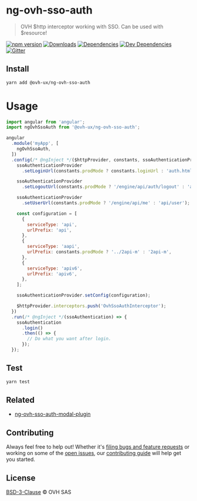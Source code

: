 # ng-ovh-sso-auth

> OVH $http interceptor working with SSO. Can be used with $resource!

[![npm version](https://badgen.net/npm/v/@ovh-ux/ng-ovh-sso-auth)](https://www.npmjs.com/package/@ovh-ux/ng-ovh-sso-auth) [![Downloads](https://badgen.net/npm/dt/@ovh-ux/ng-ovh-sso-auth)](https://npmjs.com/package/@ovh-ux/ng-ovh-sso-auth) [![Dependencies](https://badgen.net/david/dep/ovh/manager/packages/components/ng-ovh-sso-auth)](https://npmjs.com/package/@ovh-ux/ng-ovh-sso-auth?activeTab=dependencies) [![Dev Dependencies](https://badgen.net/david/dev/ovh/manager/packages/components/ng-ovh-sso-auth)](https://npmjs.com/package/@ovh-ux/ng-ovh-sso-auth?activeTab=dependencies) [![Gitter](https://badgen.net/badge/gitter/ovh-ux/blue?icon=gitter)](https://gitter.im/ovh/ux)

## Install

```sh
yarn add @ovh-ux/ng-ovh-sso-auth
```

# Usage

```js
import angular from 'angular';
import ngOvhSsoAuth from '@ovh-ux/ng-ovh-sso-auth';

angular
  .module('myApp', [
    ngOvhSsoAuth,
  ])
  .config(/* @ngInject */($httpProvider, constants, ssoAuthenticationProvider) => {
    ssoAuthenticationProvider
      .setLoginUrl(constants.prodMode ? constants.loginUrl : 'auth.html');

    ssoAuthenticationProvider
      .setLogoutUrl(constants.prodMode ? '/engine/api/auth/logout' : 'api/proxypass/auth/logout');

    ssoAuthenticationProvider
      .setUserUrl(constants.prodMode ? '/engine/api/me' : 'api/user');

    const configuration = [
      {
        serviceType: 'api',
        urlPrefix: 'api',
      },
      {
        serviceType: 'aapi',
        urlPrefix: constants.prodMode ? '../2api-m' : '2api-m',
      },
      {
        serviceType: 'apiv6',
        urlPrefix: 'apiv6',
      },
    ];

    ssoAuthenticationProvider.setConfig(configuration);

    $httpProvider.interceptors.push('OvhSsoAuthInterceptor');
  })
  .run(/* @ngInject */(ssoAuthentication) => {
    ssoAuthentication
      .login()
      .then(() => {
        // Do what you want after login.
      });
  });
```

## Test

```sh
yarn test
```

## Related

- [ng-ovh-sso-auth-modal-plugin](https://github.com/ovh-ux/ng-ovh-sso-auth-modal-plugin)

## Contributing

Always feel free to help out! Whether it's [filing bugs and feature requests](https://github.com/ovh/manager/issues/new) or working on some of the [open issues](https://github.com/ovh/manager/issues), our [contributing guide](https://github.com/ovh/manager/blob/master/CONTRIBUTING.md) will help get you started.

## License

[BSD-3-Clause](LICENSE) © OVH SAS
